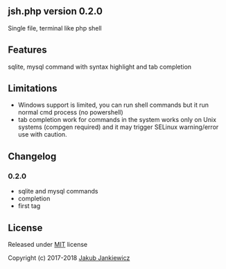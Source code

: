 ## jsh.php version 0.2.0

Single file, terminal like php shell

## Features

sqlite, mysql command with syntax highlight and tab completion

## Limitations

* Windows support is limited, you can run shell commands but it run normal cmd process (no powershell)
* tab completion work for commands in the system works only on Unix systems (compgen required) and it may
  trigger SELinux warning/error use with caution.

## Changelog

### 0.2.0
* sqlite and mysql commands
* completion
* first tag

## License

Released under [MIT](http://opensource.org/licenses/MIT) license

Copyright (c) 2017-2018 [Jakub Jankiewicz](https://jcubic.pl/jakub-jankiewicz)

